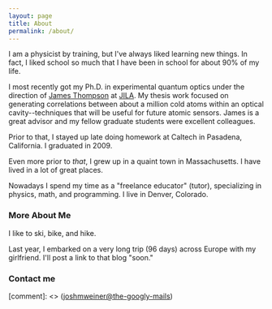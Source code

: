 ```yaml
---
layout: page
title: About
permalink: /about/
---
```


I am a physicist by training, but I've always liked learning new things. In fact, I liked school so much that I have been in school for about 90% of my life. 

I most recently got my Ph.D. in experimental quantum optics under the direction of [James Thompson](https://jila.colorado.edu/thompson/) at [JILA](http://jila.colorado.edu). My thesis work focused on generating correlations between about a million cold atoms within an optical cavity--techniques that will be useful for future atomic sensors. James is a great advisor and my fellow graduate students were excellent colleagues.

Prior to that, I stayed up late doing homework at Caltech in Pasadena, California. I graduated in 2009. 

Even more prior to _that_, I grew up in a quaint town in Massachusetts. I have lived in a lot of great places.

Nowadays I spend my time as a "freelance educator" (tutor), specializing in physics, math, and programming. I live in Denver, Colorado.

### More About Me
I like to ski, bike, and hike.  

Last year, I embarked on a very long trip (96 days) across Europe with my girlfriend. I'll post a link to that blog "soon."

### Contact me

[comment]: <> ([joshmweiner@the-googly-mails](mailto:joshmweiner@the-googly-mails))
